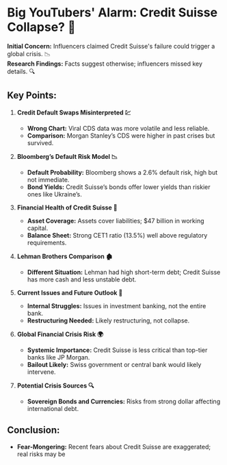 # Big YouTubers' Alarm: Credit Suisse Collapse? 🚨

**Initial Concern:** Influencers claimed Credit Suisse's failure could trigger a global crisis. 📉  
**Research Findings:** Facts suggest otherwise; influencers missed key details. 🔍

## Key Points:

1. **Credit Default Swaps Misinterpreted 💹**
   - **Wrong Chart:** Viral CDS data was more volatile and less reliable.
   - **Comparison:** Morgan Stanley’s CDS were higher in past crises but survived.

2. **Bloomberg’s Default Risk Model 📉**
   - **Default Probability:** Bloomberg shows a 2.6% default risk, high but not immediate.
   - **Bond Yields:** Credit Suisse’s bonds offer lower yields than riskier ones like Ukraine’s.

3. **Financial Health of Credit Suisse 🏦**
   - **Asset Coverage:** Assets cover liabilities; $47 billion in working capital.
   - **Balance Sheet:** Strong CET1 ratio (13.5%) well above regulatory requirements.

4. **Lehman Brothers Comparison 🏚️**
   - **Different Situation:** Lehman had high short-term debt; Credit Suisse has more cash and less unstable debt.

5. **Current Issues and Future Outlook 🔮**
   - **Internal Struggles:** Issues in investment banking, not the entire bank.
   - **Restructuring Needed:** Likely restructuring, not collapse.

6. **Global Financial Crisis Risk 🌍**
   - **Systemic Importance:** Credit Suisse is less critical than top-tier banks like JP Morgan.
   - **Bailout Likely:** Swiss government or central bank would likely intervene.

7. **Potential Crisis Sources 🔍**
   - **Sovereign Bonds and Currencies:** Risks from strong dollar affecting international debt.

## Conclusion:
- **Fear-Mongering:** Recent fears about Credit Suisse are exaggerated; real risks may be
